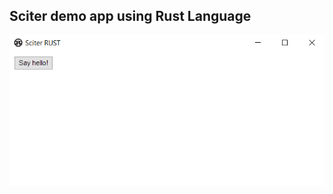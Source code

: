 ## Sciter demo app using Rust Language
![alttext](https://github.com/kubastick/sciter-rust-demo/blob/master/screenshot.png "Screenshot on windows")